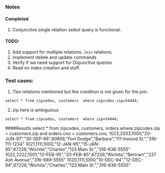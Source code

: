 ### Notes

#### Completed
1. Conjunctive single relation select query is functional.

#### TODO:
1. Add support for multiple relations. `Join` relations.
2. Implement delete and update commands
3. Verify if we need support for Disjunctive queries.
4. Read on index creation and stuff.

### Test cases:
1. Two relations mentioned but the condition is not given for the join.

`select * from zipcodes, customers  where zipcodes.zip=54444;`

2. zip here is ambiguious

`select * from zipcodes, customers  where zip=54444;`






####Results
select * from zipcodes, customers, orders where zipcodes.zip = customers.zip and orders.cno = customers.cno;
1023,3333,1000,"20-JUN-97","30-SEP-96",60606,"Fort Dodge","Barbara","111 Inwood St.","316-111-1234"
1021,1111,1000,"12-JAN-95","15-JAN-95",67226,"Wichita","Charles","123 Main St.","316-636-5555"
1022,2222,1001,"13-FEB-95","20-FEB-95",67226,"Wichita","Bertram","237 Ash Avenue","316-689-5555"
1020,1111,1000,"10-DEC-94","12-DEC-94",67226,"Wichita","Charles","123 Main St.","316-636-5555"





